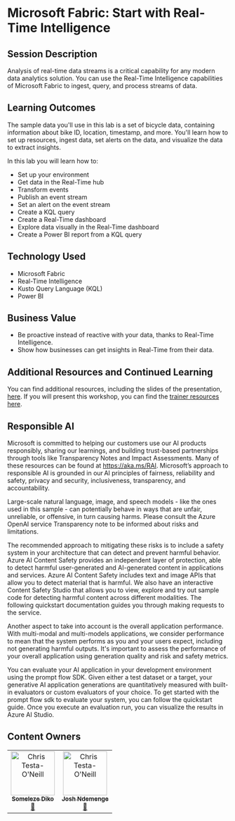 # Microsoft Fabric: Start with Real-Time Intelligence

## Session Description

Analysis of real-time data streams is a critical capability for any modern data analytics solution. You can use the Real-Time Intelligence capabilities of Microsoft Fabric to ingest, query, and process streams of data.

## Learning Outcomes

The sample data you'll use in this lab is a set of bicycle data, containing information about bike ID, location, timestamp, and more. You'll learn how to set up resources, ingest data, set alerts on the data, and visualize the data to extract insights.

In this lab you will learn how to:
- Set up your environment
- Get data in the Real-Time hub
- Transform events
- Publish an event stream
- Set an alert on the event stream
- Create a KQL query
- Create a Real-Time dashboard
- Explore data visually in the Real-Time dashboard
- Create a Power BI report from a KQL query

## Technology Used

- Microsoft Fabric
- Real-Time Intelligence
- Kusto Query Language (KQL)
- Power BI

## Business Value

- Be proactive instead of reactive with your data, thanks to Real-Time Intelligence​.
- Show how businesses can get insights in Real-Time from their data​.

## Additional Resources and Continued Learning
You can find additional resources, including the slides of the presentation, [here](./SESSION_RESOURCES.md).
If you will present this workshop, you can find the [trainer resources here](./train-the-trainer/README.md).

## Responsible AI
Microsoft is committed to helping our customers use our AI products responsibly, sharing our learnings, and building trust-based partnerships through tools like Transparency Notes and Impact Assessments. Many of these resources can be found at https://aka.ms/RAI. Microsoft’s approach to responsible AI is grounded in our AI principles of fairness, reliability and safety, privacy and security, inclusiveness, transparency, and accountability.

Large-scale natural language, image, and speech models - like the ones used in this sample - can potentially behave in ways that are unfair, unreliable, or offensive, in turn causing harms. Please consult the Azure OpenAI service Transparency note to be informed about risks and limitations.

The recommended approach to mitigating these risks is to include a safety system in your architecture that can detect and prevent harmful behavior. Azure AI Content Safety provides an independent layer of protection, able to detect harmful user-generated and AI-generated content in applications and services. Azure AI Content Safety includes text and image APIs that allow you to detect material that is harmful. We also have an interactive Content Safety Studio that allows you to view, explore and try out sample code for detecting harmful content across different modalities. The following quickstart documentation guides you through making requests to the service.

Another aspect to take into account is the overall application performance. With multi-modal and multi-models applications, we consider performance to mean that the system performs as you and your users expect, including not generating harmful outputs. It's important to assess the performance of your overall application using generation quality and risk and safety metrics.

You can evaluate your AI application in your development environment using the prompt flow SDK. Given either a test dataset or a target, your generative AI application generations are quantitatively measured with built-in evaluators or custom evaluators of your choice. To get started with the prompt flow sdk to evaluate your system, you can follow the quickstart guide. Once you execute an evaluation run, you can visualize the results in Azure AI Studio.

## Content Owners
<!-- ALL-CONTRIBUTORS-LIST:START - Do not remove or modify this section -->

<table>
<tr>
    <td align="center"><a href="http://learnanalytics.microsoft.com">
        <img src="https://github.com/dikodev.png" width="100px;" alt="Chris Testa-O'Neill
"/><br />
        <sub><b>Someleze Diko
</b></sub></a><br />
            <a href="https://github.com/dikodev" title="talk">📢</a> 
    </td>
      <td align="center"><a href="http://learnanalytics.microsoft.com">
        <img src="https://github.com/jcardif.png" width="100px;" alt="Chris Testa-O'Neill
"/><br />
        <sub><b>Josh Ndemenge
</b></sub></a><br />
            <a href="https://github.com/jcardif" title="talk">📢</a> 
    </td>
</tr></table>

<!-- ALL-CONTRIBUTORS-LIST:END -->

